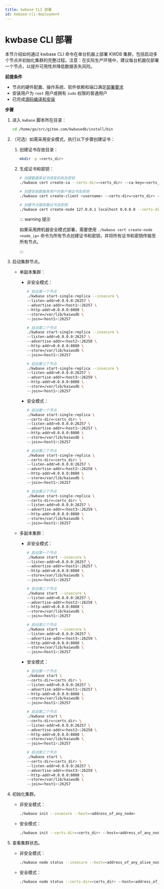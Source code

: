 ```yaml
---
title: kwbase CLI 部署
id: kwbase-cli-deployment
---
```


# kwbase CLI 部署

本节介绍如何通过 kwbase CLI 命令在单台机器上部署 KWDB 集群，包括启动多个节点并初始化集群的完整过程。注意：在实际生产环境中，建议每台机器仅部署一个节点，以提升可用性并降低数据丢失风险。

**前提条件**

- 节点的硬件配置、操作系统、软件依赖和端口满足[部署要求](../prepare/before-deploy-bare-metal.md#硬件)
- 安装用户为 `root` 用户或拥有 `sudo` 权限的普通用户
- 已完成[源码编译和安装](https://gitee.com/kwdb/kwdb#%E7%BC%96%E8%AF%91%E5%92%8C%E5%AE%89%E8%A3%85)

**步骤**

1. 进入 `kwbase` 脚本所在目录：

   ```bash
   cd /home/go/src/gitee.com/kwbasedb/install/bin
   ```

2. （可选）如需采用安全模式，执行以下步骤创建证书：

    1. 创建证书存放目录：

        ```bash
        mkdir -p <certs_dir>
        ```

    2. 生成证书和密钥：

        ```bash
        # 创建数据库证书颁发机构及密钥
        ./kwbase cert create-ca --certs-dir=<certs_dir> --ca-key=<certs_dir>/ca.key
        
        # 创建安装数据库用户的客户端证书及密钥
        ./kwbase cert create-client <username> --certs-dir=<certs_dir> --ca-key=<certs_dir>/ca.key
        
        # 创建节点服务器证书及密钥
        ./kwbase cert create-node 127.0.0.1 localhost 0.0.0.0 --certs-dir=<certs_dir> --ca-key=<certs_dir>/ca.key
        ```

        ::: warning 提示

        如果采用跨机器安全模式部署，需要使用 `./kwbase cert create-node <node_ip>` 命令为所有节点创建证书和密钥，并将所有证书和密钥传输至所有节点。

        :::

3. 启动集群节点。

    - 单副本集群：

        - 非安全模式：

            ```bash
            # 启动第一个节点
            ./kwbase start-single-replica --insecure \
            --listen-addr=0.0.0.0:26257 \
            --advertise-addr=<host1>:26257 \
            --http-addr=0.0.0.0:8080 \
            --store=/var/lib/kaiwudb \
            --join=<host1>:26257

            # 启动第二个节点
            ./kwbase start-single-replica --insecure \
            --listen-addr=0.0.0.0:26257 \
            --advertise-addr=<host2>:26258 \
            --http-addr=0.0.0.0:8080 \
            --store=/var/lib/kaiwudb \
            --join=<host1>:26257

            # 启动第三个节点
            ./kwbase start-single-replica --insecure \
            --listen-addr=0.0.0.0:26257 \
            --advertise-addr=<host3>:26259 \
            --http-addr=0.0.0.0:8080 \
            --store=/var/lib/kaiwudb \
            --join=<host1>:26257
            ```

        - 安全模式：

            ```bash
            # 启动第一个节点
            ./kwbase start-single-replica \
            --certs-dir=<certs_dir> \
            --listen-addr=0.0.0.0:26257 \
            --advertise-addr=<host1>:26257 \
            --http-addr=0.0.0.0:8080 \
            --store=/var/lib/kaiwudb \
            --join=<host1>:26257

            # 启动第二个节点
            ./kwbase start-single-replica \
            --certs-dir=<certs_dir> \
            --listen-addr=0.0.0.0:26257 \
            --advertise-addr=<host2>:26258 \
            --http-addr=0.0.0.0:8080 \
            --store=/var/lib/kaiwudb \
            --join=<host1>:26257

            # 启动第三个节点
            ./kwbase start-single-replica \
            --certs-dir=<certs_dir> \
            --listen-addr=0.0.0.0:26257 \
            --advertise-addr=<host3>:26259 \
            --http-addr=0.0.0.0:8080 \
            --store=/var/lib/kaiwudb \
            --join=<host1>:26257
            ```

    - 多副本集群：

        - 非安全模式：

            ```bash
            # 启动第一个节点
            ./kwbase start --insecure \
            --listen-addr=0.0.0.0:26257 \
            --advertise-addr=<host1>:26257 \
            --http-addr=0.0.0.0:8080 \
            --store=/var/lib/kaiwudb \
            --join=<host1>:26257

            # 启动第二个节点
            ./kwbase start --insecure \
            --listen-addr=0.0.0.0:26257 \
            --advertise-addr=<host2>:26258 \
            --http-addr=0.0.0.0:8080 \
            --store=/var/lib/kaiwudb \
            --join=<host1>:26257

            # 启动第三个节点
            ./kwbase start --insecure \
            --listen-addr=0.0.0.0:26257 \
            --advertise-addr=<host3>:26259 \
            --http-addr=0.0.0.0:8080 \
            --store=/var/lib/kaiwudb \
            --join=<host1>:26257
            ```

        - 安全模式：

            ```bash
            # 启动第一个节点
            ./kwbase start \
            --certs-dir=<certs_dir> \
            --listen-addr=0.0.0.0:26257 \
            --advertise-addr=<host1>:26257 \
            --http-addr=0.0.0.0:8080 \
            --store=/var/lib/kaiwudb \
            --join=<host1>:26257

            # 启动第二个节点
            ./kwbase start \
            --certs-dir=<certs_dir> \
            --listen-addr=0.0.0.0:26257 \
            --advertise-addr=<host2>:26258 \
            --http-addr=0.0.0.0:8080 \
            --store=/var/lib/kaiwudb \
            --join=<host1>:26257

            # 启动第三个节点
            ./kwbase start \
            --certs-dir=<certs_dir> \
            --listen-addr=0.0.0.0:26257 \
            --advertise-addr=<host3>:26259 \
            --http-addr=0.0.0.0:8080 \
            --store=/var/lib/kaiwudb \
            --join=<host1>:26257
            ```

4. 初始化集群。

    - 非安全模式：

        ```bash
        ./kwbase init --insecure --host=<address_of_any_node>
        ```

    - 安全模式：

        ```bash
        ./kwbase init --certs-dir=<certs_dir> --host=<address_of_any_node>
        ```

5. 查看集群状态。

    - 非安全模式：

        ```bash
        ./kwbase node status --insecure --host=<address_of_any_alive_node>
        ```

    - 安全模式：

        ```bash
        ./kwbase node status --certs-dir=<certs_dir> --host=<address_of_any_alive_node>
        ```